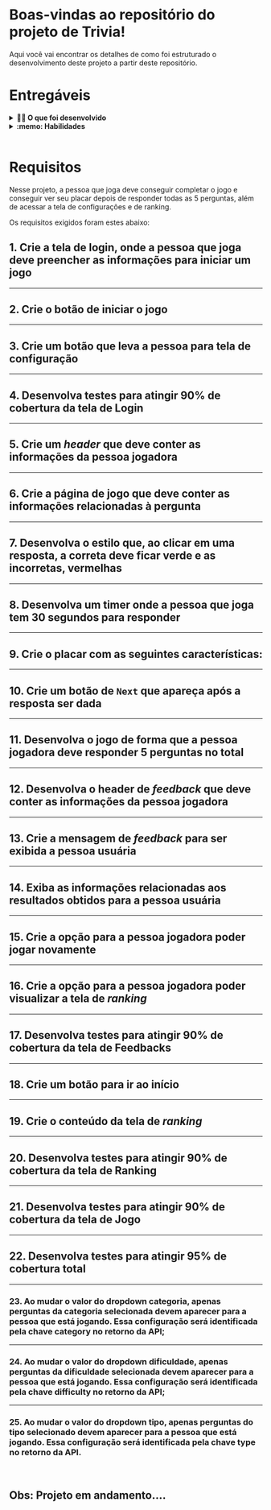 # Boas-vindas ao repositório do projeto de Trivia!

Aqui você vai encontrar os detalhes de como foi estruturado o desenvolvimento deste projeto a partir deste repositório.

# Entregáveis

<details>
  <summary><strong>👨‍💻 O que foi desenvolvido</strong></summary><br />

  <img src="src/Trivia-login.png" >
  <br />
  <img src="src/Trivia-game.png" >
   <br />
  <img src="src/Trivia-score.png" >

Um jogo de perguntas e respostas baseado no jogo **Trivia** _(tipo um show do milhão americano rs)_ utilizando _React e Redux_, desenvolvendo em grupo suas funcionalidades de acordo com as demandas definidas em um quadro _Kanban_. Temos uma aplicação onde a pessoa usuária pode:

  - Logar no jogo e, se o email tiver cadastro no site [Gravatar](https://pt.gravatar.com/), ter sua foto associada ao perfil da pessoa usuária.
  - Acessar a página referente ao jogo, onde se deverá escolher uma das respostas disponíveis para cada uma das perguntas apresentadas. A resposta deve ser marcada antes do contador de tempo chegar a zero, caso contrário a resposta deverá ser considerada errada.
  - Ser redirecionada, após 5 perguntas respondidas, para a tela de score, onde o texto mostrado depende do número de acertos.
  - Visualizar a página de ranking, se quiser, ao final de cada jogo.
  - Configurar algumas opções para o jogo em uma tela de configuração acessível a partir do cabeçalho do app.

</details>

<details>
  <summary><strong>:memo: Habilidades</strong></summary><br />

Nesse projeto, nos tornamos capazes de:

  - Criar um store Redux em aplicações React

  - Criar reducers no Redux em aplicações React

  - Criar actions no Redux em aplicações React

  - Criar dispatchers no Redux em aplicações React

  - Conectar Redux aos componentes React

  - Criar actions assíncronas na sua aplicação React que faz uso de Redux.

  - Escrever testes para garantir que sua aplicação possua uma boa cobertura de testes.
</details>

<br/>

# Requisitos

Nesse projeto, a pessoa que joga deve conseguir completar o jogo e conseguir ver seu placar depois de responder todas as 5 perguntas, além de acessar a tela de configurações e de ranking.

Os requisitos exigidos foram estes abaixo:

## 1. Crie a tela de login, onde a pessoa que joga deve preencher as informações para iniciar um jogo

---

## 2. Crie o botão de iniciar o jogo

---

## 3. Crie um botão que leva a pessoa para tela de configuração

---

## 4. Desenvolva testes para atingir 90% de cobertura da tela de Login

---

## 5. Crie um _header_ que deve conter as informações da pessoa jogadora

---

## 6. Crie a página de jogo que deve conter as informações relacionadas à pergunta

---

## 7. Desenvolva o estilo que, ao clicar em uma resposta, a correta deve ficar verde e as incorretas, vermelhas

---

## 8. Desenvolva um timer onde a pessoa que joga tem 30 segundos para responder

---

## 9. Crie o placar com as seguintes características:

---

## 10. Crie um botão de `Next` que apareça após a resposta ser dada

---

## 11. Desenvolva o jogo de forma que a pessoa jogadora deve responder 5 perguntas no total

---

## 12. Desenvolva o header de _feedback_ que deve conter as informações da pessoa jogadora

---

## 13. Crie a mensagem de _feedback_ para ser exibida a pessoa usuária

---

## 14. Exiba as informações relacionadas aos resultados obtidos para a pessoa usuária

---

## 15. Crie a opção para a pessoa jogadora poder jogar novamente

---

## 16. Crie a opção para a pessoa jogadora poder visualizar a tela de _ranking_

---

## 17. Desenvolva testes para atingir 90% de cobertura da tela de Feedbacks

---

## 18. Crie um botão para ir ao início

---

## 19. Crie o conteúdo da tela de _ranking_

---

## 20. Desenvolva testes para atingir 90% de cobertura da tela de Ranking

---

## 21. Desenvolva testes para atingir 90% de cobertura da tela de Jogo

---
## 22. Desenvolva testes para atingir 95% de cobertura total

---

### 23. Ao mudar o valor do dropdown categoria, apenas perguntas da categoria selecionada devem aparecer para a pessoa que está jogando. Essa configuração será identificada pela chave category no retorno da API;

---

### 24. Ao mudar o valor do dropdown dificuldade, apenas perguntas da dificuldade selecionada devem aparecer para a pessoa que está jogando. Essa configuração será identificada pela chave difficulty no retorno da API;

---

### 25. Ao mudar o valor do dropdown tipo, apenas perguntas do tipo selecionado devem aparecer para a pessoa que está jogando. Essa configuração será identificada pela chave type no retorno da API.

<br />

## Obs: Projeto em andamento....